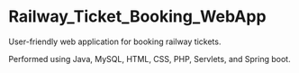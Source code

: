 # Railway_Ticket_Booking_WebApp
User-friendly web application for booking railway tickets. 

Performed using Java, MySQL, HTML, CSS, PHP, Servlets, and Spring boot.
